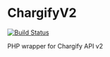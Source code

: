# ChargifyV2

[![Build Status](https://travis-ci.org/yurevichcv/ChargifyV2.svg?branch=master)](https://travis-ci.org/yurevichcv/ChargifyV2)

PHP wrapper for Chargify API v2

